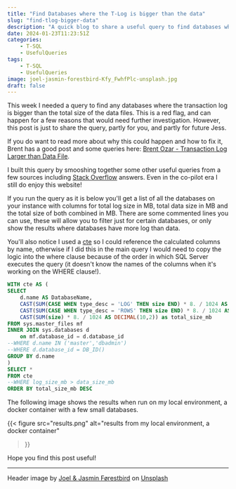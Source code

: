 ```yaml
---
title: "Find Databases where the T-Log is bigger than the data"
slug: "find-tlog-bigger-data"
description: "A quick blog to share a useful query to find databases where the transaction log is bigger than the total data file sizes."
date: 2024-01-23T11:23:51Z
categories:
    - T-SQL
    - UsefulQueries
tags:
    - T-SQL
    - UsefulQueries
image: joel-jasmin-forestbird-Kfy_FwhfPlc-unsplash.jpg
draft: false
---
```


This week I needed a query to find any databases where the transaction log is bigger than the total size of the data files. This is a red flag, and can happen for a few reasons that would need further investigation. However, this post is just to share the query, partly for you, and partly for future Jess.

If you do want to read more about why this could happen and how to fix it, Brent has a good post and some queries here: [Brent Ozar - Transaction Log Larger than Data File](https://www.brentozar.com/blitz/transaction-log-larger-than-data-file/).

I built this query by smooshing together some other useful queries from a few sources including [Stack Overflow](https://stackoverflow.com/) answers. Even in the co-pilot era I still do enjoy this website!

If you run the query as it is below you'll get a list of all the databases on your instance with columns for total log size in MB, total data size in MB and the total size of both combined in MB. There are some commented lines you can use, these will allow you to filter just for certain databases, or only show the results where databases have more log than data.

You'll also notice I used a [cte](https://learn.microsoft.com/en-us/sql/t-sql/queries/with-common-table-expression-transact-sql?view=sql-server-ver16) so I could reference the calculated columns by name, otherwise if I did this in the main query I would need to copy the logic into the where clause because of the order in which SQL Server executes the query (it doesn't know the names of the columns when it's working on the WHERE clause!).

```SQL
WITH cte AS (
SELECT
    d.name AS DatabaseName,
    CAST(SUM(CASE WHEN type_desc = 'LOG' THEN size END) * 8. / 1024 AS DECIMAL(10,2)) AS log_size_mb,
    CAST(SUM(CASE WHEN type_desc = 'ROWS' THEN size END) * 8. / 1024 AS DECIMAL(10,2)) AS data_size_mb,
    CAST(SUM(size) * 8. / 1024 AS DECIMAL(10,2)) as total_size_mb
FROM sys.master_files mf
INNER JOIN sys.databases d
    on mf.database_id = d.database_id
--WHERE d.name IN ('master','dbadmin')
--WHERE d.database_id = DB_ID()
GROUP BY d.name
)
SELECT *
FROM cte
--WHERE log_size_mb > data_size_mb
ORDER BY total_size_mb DESC
```

The following image shows the results when run on my local environment, a docker container with a few small databases.

{{<
  figure src="results.png"
         alt="results from my local environment, a docker container"
>}}

Hope you find this post useful!

---

Header image by [Joel & Jasmin Førestbird](https://unsplash.com/@theforestbirds?utm_content=creditCopyText&utm_medium=referral&utm_source=unsplash) on [Unsplash](https://unsplash.com/photos/brown-tree-log-Kfy_FwhfPlc?utm_content=creditCopyText&utm_medium=referral&utm_source=unsplash)
